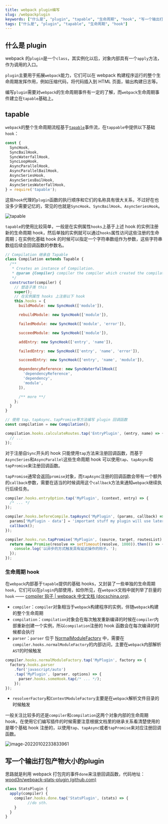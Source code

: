 ```yaml
---
title: webpack plugin编写
slug: /webpackplugin
keywords: ["什么是", "plugin", "tapable", "生命周期", "hook", "写一个输出打包产物大小的plugin", "webpack", "plugin编写"]
tags: ["什么是", "plugin", "tapable", "生命周期", "hook"]
---
```


## 什么是 plugin

webpack 的`plugin`是一个`class`，其实例化以后，对象内部具有一个`apply`方法，作为调用的入口。

`plugin`主要用于拓展`webpack`能力，它们可以在 webpack 构建程序运行的整个生命周期发挥作用，例如压缩代码，将代码插入到 HTML 页面，输出构建日志等。

编写`plugin`需要对`webpack`的生命周期事件有一定的了解，而`webpack`生命周期事件建立在`tapable`基础上。

## tapable

`webpack`的整个生命周期流程基于[`tapable`](https://github.com/webpack/tapable#tapable)事件流，在`tappable`中提供以下基础`hook`：

```javascript
const {
  SyncHook,
  SyncBailHook,
  SyncWaterfallHook,
  SyncLoopHook,
  AsyncParallelHook,
  AsyncParallelBailHook,
  AsyncSeriesHook,
  AsyncSeriesBailHook,
  AsyncSeriesWaterfallHook,
} = require('tapable');
```

这些`hook`代理的`plugin`函数的执行顺序和它们的名称具有很大关系，不过好在也没多少需要记忆的，常见的也就是`SyncHook`、`SyncBailHook`、`AsyncSeriesHook`。

![tapable](../../../public/images/tapable.png)

`tapable`的使用比较简单，一般是在实例属性`hooks`上基于上述 hook 的实例注册新的生命周期 hook，然后单独的实例就可以通过`hooks`属性访问这些注册的生命周期；在实例化基础 hook 的时候可以指定一个字符串数组作为参数，这些字符串数组后续会回调函数的参数名。

```javascript
// Compilation 继承自 Tapable
class Compilation extends Tapable {
  /**
   * Creates an instance of Compilation.
   * @param {Compiler} compiler the compiler which created the compilation
   */
  constructor(compiler) {
    // 塑造子类 this
    super();
    // 在实例属性 hooks 上注册以下 hook
    this.hooks = {
      buildModule: new SyncHook(['module']),

      rebuildModule: new SyncHook(['module']),

      failedModule: new SyncHook(['module', 'error']),

      succeedModule: new SyncHook(['module']),

      addEntry: new SyncHook(['entry', 'name']),

      failedEntry: new SyncHook(['entry', 'name', 'error']),

      succeedEntry: new SyncHook(['entry', 'name', 'module']),

      dependencyReference: new SyncWaterfallHook([
        'dependencyReference',
        'dependency',
        'module',
      ]),

      /** more **/
    };
  }
}

// 使用 tap、tapAsync、tapPromise等方法编写 plugin 回调函数
const compilation = new Compilation();

compilation.hooks.calculateRoutes.tap('EntryPlugin', (entry, name) => {
  // ...
});
```

对于注册自`Sync`开头的 hook 只能使用`tap`方法来注册回调函数，而基于`AsyncSeries`和`AsyncParallel`这些生命周期 hook 可以使用`tap`、`tapAsync`和`tapPromise`来注册回调函数。

`tapPromise`通常会返回`promise`对象，而`tapAsync`注册的回调函数会带有一个额外的`callback`参数，需要在适当的时候调用这个`callback`方法来通知`webpack`继续执行后续任务。

```javascript
compiler.hooks.entryOption.tap('MyPlugin', (context, entry) => {
  /* ... */
});

compiler.hooks.beforeCompile.tapAsync('MyPlugin', (params, callback) => {
  params['MyPlugin - data'] = 'important stuff my plugin will use later';
  callback();
});

compiler.hooks.run.tapPromise('MyPlugin', (source, target, routesList) => {
  return new Promise(resolve => setTimeout(resolve, 1000)).then(() => {
    console.log('以异步的方式触发具有延迟操作的钩子。');
  });
});
```

### 生命周期 hook

在`webpack`内部基于`tapable`提供的基础 hooks，又封装了一些单独的生命周期`hook`，它们可以在`plugin`内部使用，如你所见，在`webpack`文档中就列举了巨量的`hook` —— [compiler 钩子 | webpack 中文文档 (docschina.org)](https://webpack.docschina.org/api/compiler-hooks/).

- `compiler`：`compiler`对象相当于`webpack`构建程序的实例，伴随`webpack`构建的整个生命周期
- `compilation`：`compilation`对象会在每次触发重新编译的时候在`compiler`内部重新创建一个实例，所以`compilation`注册的 hook 函数会在每次编译的时候都会执行
- `parser`：`parser` 位于 [NormalModuleFactory](https://webpack.docschina.org/api/compiler-hooks/#normalmodulefactory) 中，需要在`compiler.hooks.normalModuleFactory`的内部访问，主要在`webpack`内部解析`AST`的时候触发

```javascript
compiler.hooks.normalModuleFactory.tap('MyPlugin', factory => {
  factory.hooks.parser
    .for('javascript/auto')
    .tap('MyPlugin', (parser, options) => {
      parser.hooks.someHook.tap(/* ... */);
    });
});
```

- `resolverFactory`和`ContextModuleFactory`主要是在`webpack`解析文件目录的时候触发

一般关注比较多的还是`compiler`和`compilation`这两个对象内部的生命周期 hook，在使用它们编写插件的时候需要注意根据文档里的继承关系看清楚使用的是哪个基础 hook 注册的，以使用`tap`、`tapAsync`或者`tapPromise`来对应注册回调函数。

![image-20220102233833961](../../../public/images/image-20220102233833961.png)

## 写一个输出打包产物大小的plugin

思路就是利用 webpack 打包完的事件`done`来注册回调函数，代码地址：[wood3n/webpack-stats-plugin (github.com)](https://github.com/wood3n/webpack-stats-plugin)

```js
class StatsPlugin {
  apply(compiler) {
    compiler.hooks.done.tap('StatsPlugin', (stats) => {
		  //do sth.
    }
  }
}
```







